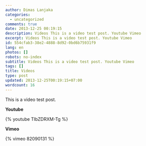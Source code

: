 ```yaml
---
author: Dimas Lanjaka
categories:
  - uncategorized
comments: true
date: 2013-12-25 00:19:15
description: Videos This is a video test post. Youtube Vimeo
excerpt: Videos This is a video test post. Youtube Vimeo
id: 554cfab3-38e2-4888-8d92-0bd6b75931f9
lang: en
photos: []
robots: no-index
subtitle: Videos This is a video test post. Youtube Vimeo
tags: []
title: Videos
type: post
updated: 2013-12-25T00:19:15+07:00
wordcount: 16
---
```


This is a video test post.

**Youtube**

{% youtube TIbZDRXM-Tg %}

**Vimeo**

{% vimeo 82090131 %}